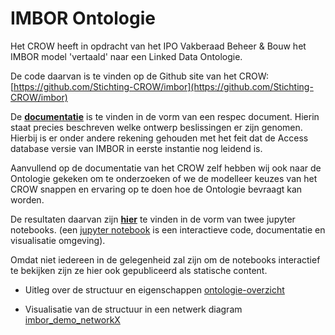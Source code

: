 # IMBOR Ontologie

Het CROW heeft in opdracht van het IPO Vakberaad Beheer & Bouw het IMBOR model 'vertaald' naar een Linked Data Ontologie.

De code daarvan is te vinden op de Github site van het CROW: 
[https://github.com/Stichting-CROW/imbor](https://github.com/Stichting-CROW/imbor) 

De [__documentatie__](https://stichting-crow.github.io/imbor) is te vinden in de vorm van een respec document. Hierin staat precies beschreven welke ontwerp beslissingen er zijn genomen. Hierbij is er onder andere rekening gehouden met het feit dat de Access database versie van IMBOR in eerste instantie nog leidend is.

Aanvullend op de documentatie van het CROW zelf hebben wij ook naar de Ontologie gekeken om te onderzoeken of we de modelleer keuzes van het CROW snappen en ervaring op te doen hoe de Ontologie bevraagt kan worden.

De resultaten daarvan zijn [__hier__](https://github.com/provincieNH/OTL/imbor) te vinden in de vorm van twee jupyter notebooks. (een [jupyter notebook](https://jupyter.org/) is een interactieve code, documentatie en visualisatie omgeving).

Omdat niet iedereen in de gelegenheid zal zijn om de notebooks interactief te bekijken zijn ze hier ook gepubliceerd als statische content.

* Uitleg over de structuur en eigenschappen [ontologie-overzicht](imbor-ontologie-overzicht.html)

* Visualisatie van de structuur in een netwerk diagram [imbor_demo_networkX](imbor_demo_networkX.html)


